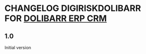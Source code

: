 # CHANGELOG DIGIRISKDOLIBARR FOR [DOLIBARR ERP CRM](https://www.dolibarr.org)

## 1.0

Initial version
